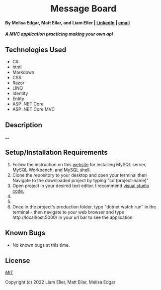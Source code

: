 <h1 align="center">Message Board</h1>

#### By Melisa Edgar, Matt Eilar, and Liam Eller | [LinkedIn](https://www.linkedin.com/in/liamellerportland/) | [email](mailto:<liamthelastson@gmail.com>)

#### _A MVC application practicing making your own api_

## Technologies Used

* C#
* html
* Markdown
* CSS
* Razor
* LINQ
* Identity
* Entity
* ASP .NET Core
* ASP .NET Core MVC

## Description

__

## Setup/Installation Requirements
  
1. Follow the instruction on this [website](https://www.simplilearn.com/tutorials/mysql-tutorial/mysql-workbench-installation) for installing MySQL server, MySQL Workbench, and MySQL shell.  
2. Clone the repository to your desktop and open your terminal then Navigate to the downloaded project by typing "cd (project-name)"
3.  Open project in your desired text editor. I recommend [visual studio code.](https://code.visualstudio.com/download)
4.
5.
6. Once in the project's production folder, type "dotnet watch run" in the terminal - then navigate to your web browser and type http://localhost:5000/ in your url bar to see the application.
  
## Known Bugs

* No known bugs at this time.

## License

_[MIT](https://opensource.org/licenses/MIT)_

Copyright (c) 2022 Liam Eller, Matt Eilar, Melisa Edgar
